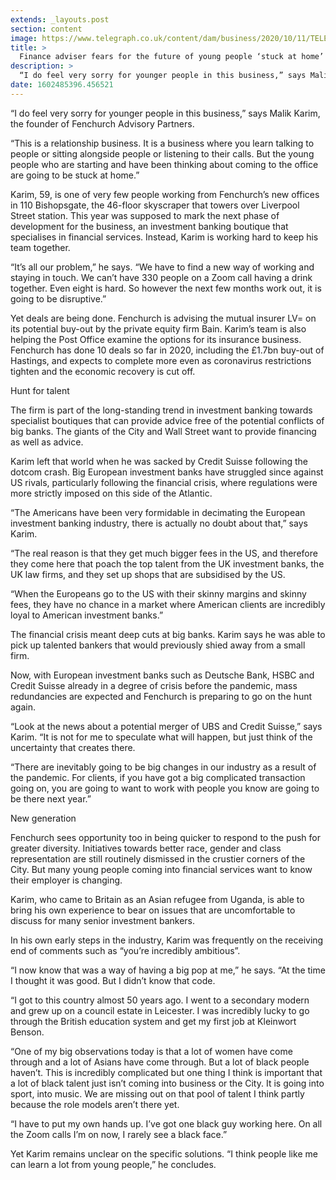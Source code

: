 ```yaml
--- 
extends: _layouts.post 
section: content 
image: https://www.telegraph.co.uk/content/dam/business/2020/10/11/TELEMMGLPICT000241688483_trans_NvBQzQNjv4BqgsaO8O78rhmZrDxTlQBjdO0Jyi0jPPD6Zx1hiwTPhlc.jpeg?impolicy=logo-overlay 
title: > 
  Finance adviser fears for the future of young people ‘stuck at home’ 
description: > 
  “I do feel very sorry for younger people in this business,” says Malik Karim, the founder of Fenchurch Advisory Partners.This year was supposed to mark the next phase of development for the business, an investment banking boutique that specialises in financial services.Hunt for talentThe firm is part of the long-standing trend in investment banking towards specialist boutiques that can provide advice free of the potential conflicts of big banks.Big European investment banks have struggled since against US rivals, particularly following the financial crisis, where regulations were more strictly imposed on this side of the Atlantic.“I think people like me can learn a lot from young people,” he concludes. 
date: 1602485396.456521 
--- 
```

“I do feel very sorry for younger people in this business,” says Malik Karim, the founder of Fenchurch Advisory Partners.

“This is a relationship business. It is a business where you learn talking to people or sitting alongside people or listening to their calls. But the young people who are starting and have been thinking about coming to the office are going to be stuck at home.”

Karim, 59, is one of very few people working from Fenchurch’s new offices in 110 Bishopsgate, the 46-floor skyscraper that towers over Liverpool Street station. This year was supposed to mark the next phase of development for the business, an investment banking boutique that specialises in financial services. Instead, Karim is working hard to keep his team together.

“It’s all our problem,” he says. “We have to find a new way of working and staying in touch. We can’t have 330 people on a Zoom call having a drink together. Even eight is hard. So however the next few months work out, it is going to be disruptive.”

Yet deals are being done. Fenchurch is advising the mutual insurer LV= on its potential buy-out by the private equity firm Bain. Karim’s team is also helping the Post Office examine the options for its insurance business. Fenchurch has done 10 deals so far in 2020, including the £1.7bn buy-out of Hastings, and expects to complete more even as coronavirus restrictions tighten and the economic recovery is cut off.

Hunt for talent

The firm is part of the long-standing trend in investment banking towards specialist boutiques that can provide advice free of the potential conflicts of big banks. The giants of the City and Wall Street want to provide financing as well as advice.

Karim left that world when he was sacked by Credit Suisse following the dotcom crash. Big European investment banks have struggled since against US rivals, particularly following the financial crisis, where regulations were more strictly imposed on this side of the Atlantic.

“The Americans have been very formidable in decimating the European investment banking industry, there is actually no doubt about that,” says Karim.

“The real reason is that they get much bigger fees in the US, and therefore they come here that poach the top talent from the UK investment banks, the UK law firms, and they set up shops that are subsidised by the US.

“When the Europeans go to the US with their skinny margins and skinny fees, they have no chance in a market where American clients are incredibly loyal to American investment banks.”

The financial crisis meant deep cuts at big banks. Karim says he was able to pick up talented bankers that would previously shied away from a small firm.

Now, with European investment banks such as Deutsche Bank, HSBC and Credit Suisse already in a degree of crisis before the pandemic, mass redundancies are expected and Fenchurch is preparing to go on the hunt again.

“Look at the news about a potential merger of UBS and Credit Suisse,” says Karim. “It is not for me to speculate what will happen, but just think of the uncertainty that creates there.

“There are inevitably going to be big changes in our industry as a result of the pandemic. For clients, if you have got a big complicated transaction going on, you are going to want to work with people you know are going to be there next year.”

New generation

Fenchurch sees opportunity too in being quicker to respond to the push for greater diversity. Initiatives towards better race, gender and class representation are still routinely dismissed in the crustier corners of the City. But many young people coming into financial services want to know their employer is changing.

Karim, who came to Britain as an Asian refugee from Uganda, is able to bring his own experience to bear on issues that are uncomfortable to discuss for many senior investment bankers.

In his own early steps in the industry, Karim was frequently on the receiving end of comments such as “you’re incredibly ambitious”.

“I now know that was a way of having a big pop at me,” he says. “At the time I thought it was good. But I didn’t know that code.

“I got to this country almost 50 years ago. I went to a secondary modern and grew up on a council estate in Leicester. I was incredibly lucky to go through the British education system and get my first job at Kleinwort Benson.

“One of my big observations today is that a lot of women have come through and a lot of Asians have come through. But a lot of black people haven’t. This is incredibly complicated but one thing I think is important that a lot of black talent just isn’t coming into business or the City. It is going into sport, into music. We are missing out on that pool of talent I think partly because the role models aren’t there yet.

“I have to put my own hands up. I’ve got one black guy working here. On all the Zoom calls I’m on now, I rarely see a black face.”

Yet Karim remains unclear on the specific solutions. “I think people like me can learn a lot from young people,” he concludes.
